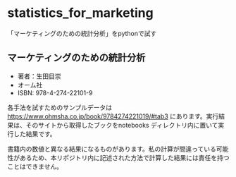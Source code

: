 # statistics_for_marketing
「マーケティングのための統計分析」をpythonで試す

## マーケティングのための統計分析
- 著者：生田目崇
- オーム社
- ISBN: 978-4-274-22101-9

各手法を試すためのサンプルデータは https://www.ohmsha.co.jp/book/9784274221019/#tab3 にあります。実行結果は、そのサイトから取得したブックをnotebooks ディレクトリ内に置いて実行した結果です。

書籍内の数値と異なる結果になるものがあります。私の計算が間違っている可能性があるため、本リポジトリ内に記述された方法で計算した結果には責任を持つことはできません。
